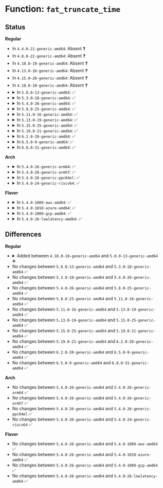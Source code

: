 # Function: <code>fat_truncate_time</code>

## Status
<b>Regular</b>
<ul>
<li>
In <code>4.4.0-21-generic-amd64</code>: Absent ❓
</li>
<li>
In <code>4.8.0-22-generic-amd64</code>: Absent ❓
</li>
<li>
In <code>4.10.0-19-generic-amd64</code>: Absent ❓
</li>
<li>
In <code>4.13.0-16-generic-amd64</code>: Absent ❓
</li>
<li>
In <code>4.15.0-20-generic-amd64</code>: Absent ❓
</li>
<li>
In <code>4.18.0-10-generic-amd64</code>: Absent ❓
</li>
<li>
<details>
<summary>In <code>5.0.0-13-generic-amd64</code>: ✅</summary>

```c
int fat_truncate_time(struct inode * inode, struct timespec64 * now, int flags)
```

```json
{
  "name": "fat_truncate_time",
  "collision_type": "Unique Global",
  "inline_type": "No",
  "funcs": [
    {
      "addr": 18446744071582815984,
      "name": "fat_truncate_time",
      "external": true,
      "loc": "fs/fat/misc.c:284",
      "file": "fs/fat/misc.c",
      "inline": "seen, unknown",
      "caller_inline": [],
      "caller_func": [
        "fs/fat/dir.c:fat_remove_entries",
        "fs/fat/file.c:fat_setattr",
        "fs/fat/file.c:fat_setattr",
        "fs/fat/file.c:fat_setattr",
        "fs/fat/file.c:fat_truncate_blocks",
        "fs/fat/file.c:fat_truncate_blocks",
        "fs/fat/file.c:fat_cont_expand",
        "fs/fat/inode.c:fat_fill_inode",
        "fs/fat/inode.c:fat_write_end",
        "fs/fat/namei_vfat.c:vfat_rename",
        "fs/fat/namei_vfat.c:vfat_rename",
        "fs/fat/namei_vfat.c:vfat_mkdir",
        "fs/fat/namei_vfat.c:vfat_unlink",
        "fs/fat/namei_vfat.c:vfat_rmdir",
        "fs/fat/namei_vfat.c:vfat_create",
        "fs/fat/namei_vfat.c:vfat_add_entry"
      ]
    }
  ],
  "symbols": [
    {
      "addr": 18446744071582815984,
      "name": "fat_truncate_time",
      "section": ".text",
      "bind": "STB_GLOBAL",
      "size": 358
    }
  ]
}
```
</details>
</li>
<li>
<details>
<summary>In <code>5.3.0-18-generic-amd64</code>: ✅</summary>

```c
int fat_truncate_time(struct inode * inode, struct timespec64 * now, int flags)
```

```json
{
  "name": "fat_truncate_time",
  "collision_type": "Unique Global",
  "inline_type": "No",
  "funcs": [
    {
      "addr": 18446744071582990992,
      "name": "fat_truncate_time",
      "external": true,
      "loc": "fs/fat/misc.c:285",
      "file": "fs/fat/misc.c",
      "inline": "seen, unknown",
      "caller_inline": [],
      "caller_func": [
        "fs/fat/dir.c:fat_remove_entries",
        "fs/fat/file.c:fat_setattr",
        "fs/fat/file.c:fat_setattr",
        "fs/fat/file.c:fat_setattr",
        "fs/fat/file.c:fat_truncate_blocks",
        "fs/fat/file.c:fat_truncate_blocks",
        "fs/fat/file.c:fat_cont_expand",
        "fs/fat/inode.c:fat_fill_inode",
        "fs/fat/inode.c:fat_write_end",
        "fs/fat/namei_vfat.c:vfat_rename",
        "fs/fat/namei_vfat.c:vfat_rename",
        "fs/fat/namei_vfat.c:vfat_mkdir",
        "fs/fat/namei_vfat.c:vfat_unlink",
        "fs/fat/namei_vfat.c:vfat_rmdir",
        "fs/fat/namei_vfat.c:vfat_create",
        "fs/fat/namei_vfat.c:vfat_add_entry"
      ]
    }
  ],
  "symbols": [
    {
      "addr": 18446744071582990992,
      "name": "fat_truncate_time",
      "section": ".text",
      "bind": "STB_GLOBAL",
      "size": 358
    }
  ]
}
```
</details>
</li>
<li>
<details>
<summary>In <code>5.4.0-26-generic-amd64</code>: ✅</summary>

```c
int fat_truncate_time(struct inode * inode, struct timespec64 * now, int flags)
```

```json
{
  "name": "fat_truncate_time",
  "collision_type": "Unique Global",
  "inline_type": "No",
  "funcs": [
    {
      "addr": 18446744071583097184,
      "name": "fat_truncate_time",
      "external": true,
      "loc": "fs/fat/misc.c:285",
      "file": "fs/fat/misc.c",
      "inline": "seen, unknown",
      "caller_inline": [],
      "caller_func": [
        "fs/fat/dir.c:fat_remove_entries",
        "fs/fat/file.c:fat_setattr",
        "fs/fat/file.c:fat_setattr",
        "fs/fat/file.c:fat_setattr",
        "fs/fat/file.c:fat_truncate_blocks",
        "fs/fat/file.c:fat_truncate_blocks",
        "fs/fat/file.c:fat_cont_expand",
        "fs/fat/inode.c:fat_fill_inode",
        "fs/fat/inode.c:fat_write_end",
        "fs/fat/namei_vfat.c:vfat_rename",
        "fs/fat/namei_vfat.c:vfat_rename",
        "fs/fat/namei_vfat.c:vfat_mkdir",
        "fs/fat/namei_vfat.c:vfat_unlink",
        "fs/fat/namei_vfat.c:vfat_rmdir",
        "fs/fat/namei_vfat.c:vfat_create",
        "fs/fat/namei_vfat.c:vfat_add_entry"
      ]
    }
  ],
  "symbols": [
    {
      "addr": 18446744071583097184,
      "name": "fat_truncate_time",
      "section": ".text",
      "bind": "STB_GLOBAL",
      "size": 358
    }
  ]
}
```
</details>
</li>
<li>
<details>
<summary>In <code>5.8.0-25-generic-amd64</code>: ✅</summary>

```c
int fat_truncate_time(struct inode * inode, struct timespec64 * now, int flags)
```

```json
{
  "name": "fat_truncate_time",
  "collision_type": "Unique Global",
  "inline_type": "No",
  "funcs": [
    {
      "addr": 18446744071583416112,
      "name": "fat_truncate_time",
      "external": true,
      "loc": "fs/fat/misc.c:293",
      "file": "fs/fat/misc.c",
      "inline": "seen, unknown",
      "caller_inline": [],
      "caller_func": [
        "fs/fat/dir.c:fat_remove_entries",
        "fs/fat/file.c:fat_setattr",
        "fs/fat/file.c:fat_setattr",
        "fs/fat/file.c:fat_setattr",
        "fs/fat/file.c:fat_cont_expand",
        "fs/fat/inode.c:fat_fill_inode",
        "fs/fat/inode.c:fat_write_end",
        "fs/fat/namei_vfat.c:vfat_rename",
        "fs/fat/namei_vfat.c:vfat_rename",
        "fs/fat/namei_vfat.c:vfat_mkdir",
        "fs/fat/namei_vfat.c:vfat_unlink",
        "fs/fat/namei_vfat.c:vfat_rmdir",
        "fs/fat/namei_vfat.c:vfat_create",
        "fs/fat/namei_vfat.c:vfat_add_entry"
      ]
    }
  ],
  "symbols": [
    {
      "addr": 18446744071583416112,
      "name": "fat_truncate_time",
      "section": ".text",
      "bind": "STB_GLOBAL",
      "size": 362
    }
  ]
}
```
</details>
</li>
<li>
<details>
<summary>In <code>5.11.0-16-generic-amd64</code>: ✅</summary>

```c
int fat_truncate_time(struct inode * inode, struct timespec64 * now, int flags)
```

```json
{
  "name": "fat_truncate_time",
  "collision_type": "Unique Global",
  "inline_type": "No",
  "funcs": [
    {
      "addr": 18446744071583530544,
      "name": "fat_truncate_time",
      "external": true,
      "loc": "fs/fat/misc.c:293",
      "file": "fs/fat/misc.c",
      "inline": "seen, unknown",
      "caller_inline": [],
      "caller_func": [
        "fs/fat/dir.c:fat_remove_entries",
        "fs/fat/file.c:fat_setattr",
        "fs/fat/file.c:fat_setattr",
        "fs/fat/file.c:fat_setattr",
        "fs/fat/file.c:fat_cont_expand",
        "fs/fat/inode.c:fat_fill_inode",
        "fs/fat/inode.c:fat_write_end",
        "fs/fat/namei_vfat.c:vfat_rename",
        "fs/fat/namei_vfat.c:vfat_rename",
        "fs/fat/namei_vfat.c:vfat_mkdir",
        "fs/fat/namei_vfat.c:vfat_unlink",
        "fs/fat/namei_vfat.c:vfat_rmdir",
        "fs/fat/namei_vfat.c:vfat_create",
        "fs/fat/namei_vfat.c:vfat_add_entry"
      ]
    }
  ],
  "symbols": [
    {
      "addr": 18446744071583530544,
      "name": "fat_truncate_time",
      "section": ".text",
      "bind": "STB_GLOBAL",
      "size": 362
    }
  ]
}
```
</details>
</li>
<li>
<details>
<summary>In <code>5.13.0-19-generic-amd64</code>: ✅</summary>

```c
int fat_truncate_time(struct inode * inode, struct timespec64 * now, int flags)
```

```json
{
  "name": "fat_truncate_time",
  "collision_type": "Unique Global",
  "inline_type": "No",
  "funcs": [
    {
      "addr": 18446744071583553696,
      "name": "fat_truncate_time",
      "external": true,
      "loc": "fs/fat/misc.c:293",
      "file": "fs/fat/misc.c",
      "inline": "seen, unknown",
      "caller_inline": [],
      "caller_func": [
        "fs/fat/dir.c:fat_remove_entries",
        "fs/fat/file.c:fat_setattr",
        "fs/fat/file.c:fat_setattr",
        "fs/fat/file.c:fat_setattr",
        "fs/fat/file.c:fat_cont_expand",
        "fs/fat/inode.c:fat_fill_inode",
        "fs/fat/inode.c:fat_write_end",
        "fs/fat/misc.c:fat_update_time",
        "fs/fat/namei_vfat.c:vfat_rename",
        "fs/fat/namei_vfat.c:vfat_rename",
        "fs/fat/namei_vfat.c:vfat_mkdir",
        "fs/fat/namei_vfat.c:vfat_unlink",
        "fs/fat/namei_vfat.c:vfat_rmdir",
        "fs/fat/namei_vfat.c:vfat_create",
        "fs/fat/namei_vfat.c:vfat_add_entry"
      ]
    }
  ],
  "symbols": [
    {
      "addr": 18446744071583553696,
      "name": "fat_truncate_time",
      "section": ".text",
      "bind": "STB_GLOBAL",
      "size": 363
    }
  ]
}
```
</details>
</li>
<li>
<details>
<summary>In <code>5.15.0-25-generic-amd64</code>: ✅</summary>

```c
int fat_truncate_time(struct inode * inode, struct timespec64 * now, int flags)
```

```json
{
  "name": "fat_truncate_time",
  "collision_type": "Unique Global",
  "inline_type": "No",
  "funcs": [
    {
      "addr": 18446744071583912224,
      "name": "fat_truncate_time",
      "external": true,
      "loc": "fs/fat/misc.c:296",
      "file": "fs/fat/misc.c",
      "inline": "seen, unknown",
      "caller_inline": [],
      "caller_func": [
        "fs/fat/dir.c:fat_remove_entries",
        "fs/fat/file.c:fat_setattr",
        "fs/fat/file.c:fat_setattr",
        "fs/fat/file.c:fat_setattr",
        "fs/fat/file.c:fat_cont_expand",
        "fs/fat/inode.c:fat_fill_inode",
        "fs/fat/inode.c:fat_write_end",
        "fs/fat/misc.c:fat_update_time",
        "fs/fat/namei_vfat.c:vfat_rename",
        "fs/fat/namei_vfat.c:vfat_rename",
        "fs/fat/namei_vfat.c:vfat_mkdir",
        "fs/fat/namei_vfat.c:vfat_unlink",
        "fs/fat/namei_vfat.c:vfat_rmdir",
        "fs/fat/namei_vfat.c:vfat_create",
        "fs/fat/namei_vfat.c:vfat_add_entry"
      ]
    }
  ],
  "symbols": [
    {
      "addr": 18446744071583912224,
      "name": "fat_truncate_time",
      "section": ".text",
      "bind": "STB_GLOBAL",
      "size": 363
    }
  ]
}
```
</details>
</li>
<li>
<details>
<summary>In <code>5.19.0-21-generic-amd64</code>: ✅</summary>

```c
int fat_truncate_time(struct inode * inode, struct timespec64 * now, int flags)
```

```json
{
  "name": "fat_truncate_time",
  "collision_type": "Unique Global",
  "inline_type": "No",
  "funcs": [
    {
      "addr": 18446744071584489808,
      "name": "fat_truncate_time",
      "external": true,
      "loc": "fs/fat/misc.c:314",
      "file": "fs/fat/misc.c",
      "inline": "seen, unknown",
      "caller_inline": [],
      "caller_func": [
        "fs/fat/dir.c:fat_remove_entries",
        "fs/fat/file.c:fat_setattr",
        "fs/fat/file.c:fat_setattr",
        "fs/fat/file.c:fat_setattr",
        "fs/fat/file.c:fat_cont_expand",
        "fs/fat/inode.c:fat_write_end",
        "fs/fat/misc.c:fat_update_time",
        "fs/fat/namei_vfat.c:vfat_rename",
        "fs/fat/namei_vfat.c:vfat_rename",
        "fs/fat/namei_vfat.c:vfat_unlink",
        "fs/fat/namei_vfat.c:vfat_rmdir",
        "fs/fat/namei_vfat.c:vfat_add_entry"
      ]
    }
  ],
  "symbols": [
    {
      "addr": 18446744071584489808,
      "name": "fat_truncate_time",
      "section": ".text",
      "bind": "STB_GLOBAL",
      "size": 314
    }
  ]
}
```
</details>
</li>
<li>
<details>
<summary>In <code>6.2.0-20-generic-amd64</code>: ✅</summary>

```c
int fat_truncate_time(struct inode * inode, struct timespec64 * now, int flags)
```

```json
{
  "name": "fat_truncate_time",
  "collision_type": "Unique Global",
  "inline_type": "No",
  "funcs": [
    {
      "addr": 18446744071585155264,
      "name": "fat_truncate_time",
      "external": true,
      "loc": "fs/fat/misc.c:314",
      "file": "fs/fat/misc.c",
      "inline": "seen, unknown",
      "caller_inline": [],
      "caller_func": [
        "fs/fat/dir.c:fat_remove_entries",
        "fs/fat/file.c:fat_setattr",
        "fs/fat/file.c:fat_setattr",
        "fs/fat/file.c:fat_setattr",
        "fs/fat/file.c:fat_cont_expand",
        "fs/fat/inode.c:fat_write_end",
        "fs/fat/misc.c:fat_update_time",
        "fs/fat/namei_vfat.c:vfat_rename",
        "fs/fat/namei_vfat.c:vfat_unlink",
        "fs/fat/namei_vfat.c:vfat_rmdir",
        "fs/fat/namei_vfat.c:vfat_add_entry"
      ]
    }
  ],
  "symbols": [
    {
      "addr": 18446744071585155264,
      "name": "fat_truncate_time",
      "section": ".text",
      "bind": "STB_GLOBAL",
      "size": 314
    }
  ]
}
```
</details>
</li>
<li>
<details>
<summary>In <code>6.5.0-9-generic-amd64</code>: ✅</summary>

```c
int fat_truncate_time(struct inode * inode, struct timespec64 * now, int flags)
```

```json
{
  "name": "fat_truncate_time",
  "collision_type": "Unique Global",
  "inline_type": "No",
  "funcs": [
    {
      "addr": 18446744071585384400,
      "name": "fat_truncate_time",
      "external": true,
      "loc": "fs/fat/misc.c:314",
      "file": "fs/fat/misc.c",
      "inline": "seen, unknown",
      "caller_inline": [],
      "caller_func": [
        "fs/fat/dir.c:fat_remove_entries",
        "fs/fat/file.c:fat_setattr",
        "fs/fat/file.c:fat_setattr",
        "fs/fat/file.c:fat_setattr",
        "fs/fat/file.c:fat_cont_expand",
        "fs/fat/inode.c:fat_write_end",
        "fs/fat/misc.c:fat_update_time",
        "fs/fat/namei_vfat.c:vfat_rename",
        "fs/fat/namei_vfat.c:vfat_unlink",
        "fs/fat/namei_vfat.c:vfat_rmdir",
        "fs/fat/namei_vfat.c:vfat_add_entry"
      ]
    }
  ],
  "symbols": [
    {
      "addr": 18446744071585384400,
      "name": "fat_truncate_time",
      "section": ".text",
      "bind": "STB_GLOBAL",
      "size": 314
    }
  ]
}
```
</details>
</li>
<li>
<details>
<summary>In <code>6.8.0-31-generic-amd64</code>: ✅</summary>

```c
int fat_truncate_time(struct inode * inode, struct timespec64 * now, int flags)
```

```json
{
  "name": "fat_truncate_time",
  "collision_type": "Unique Global",
  "inline_type": "No",
  "funcs": [
    {
      "addr": 18446744071585619296,
      "name": "fat_truncate_time",
      "external": true,
      "loc": "fs/fat/misc.c:314",
      "file": "fs/fat/misc.c",
      "inline": "seen, unknown",
      "caller_inline": [],
      "caller_func": [
        "fs/fat/dir.c:fat_remove_entries",
        "fs/fat/file.c:fat_setattr",
        "fs/fat/file.c:fat_setattr",
        "fs/fat/file.c:fat_setattr",
        "fs/fat/file.c:fat_cont_expand",
        "fs/fat/inode.c:fat_write_end",
        "fs/fat/misc.c:fat_update_time",
        "fs/fat/namei_vfat.c:vfat_rename",
        "fs/fat/namei_vfat.c:vfat_unlink",
        "fs/fat/namei_vfat.c:vfat_rmdir",
        "fs/fat/namei_vfat.c:vfat_add_entry"
      ]
    }
  ],
  "symbols": [
    {
      "addr": 18446744071585619296,
      "name": "fat_truncate_time",
      "section": ".text",
      "bind": "STB_GLOBAL",
      "size": 307
    }
  ]
}
```
</details>
</li>
</ul>
<b>Arch</b>
<ul>
<li>
<details>
<summary>In <code>5.4.0-26-generic-arm64</code>: ✅</summary>

```c
int fat_truncate_time(struct inode * inode, struct timespec64 * now, int flags)
```

```json
{
  "name": "fat_truncate_time",
  "collision_type": "Unique Global",
  "inline_type": "No",
  "funcs": [
    {
      "addr": 18446603336494804120,
      "name": "fat_truncate_time",
      "external": true,
      "loc": "fs/fat/misc.c:285",
      "file": "fs/fat/misc.c",
      "inline": "seen, unknown",
      "caller_inline": [],
      "caller_func": [
        "fs/fat/dir.c:fat_remove_entries",
        "fs/fat/file.c:fat_setattr",
        "fs/fat/file.c:fat_setattr",
        "fs/fat/file.c:fat_setattr",
        "fs/fat/file.c:fat_truncate_blocks",
        "fs/fat/file.c:fat_truncate_blocks",
        "fs/fat/file.c:fat_truncate_blocks",
        "fs/fat/file.c:fat_cont_expand",
        "fs/fat/inode.c:fat_fill_inode",
        "fs/fat/inode.c:fat_write_end",
        "fs/fat/namei_vfat.c:vfat_rename",
        "fs/fat/namei_vfat.c:vfat_rename",
        "fs/fat/namei_vfat.c:vfat_mkdir",
        "fs/fat/namei_vfat.c:vfat_unlink",
        "fs/fat/namei_vfat.c:vfat_rmdir",
        "fs/fat/namei_vfat.c:vfat_create",
        "fs/fat/namei_vfat.c:vfat_add_entry"
      ]
    }
  ],
  "symbols": [
    {
      "addr": 18446603336494804120,
      "name": "fat_truncate_time",
      "section": ".text",
      "bind": "STB_GLOBAL",
      "size": 332
    }
  ]
}
```
</details>
</li>
<li>
<details>
<summary>In <code>5.4.0-26-generic-armhf</code>: ✅</summary>

```c
int fat_truncate_time(struct inode * inode, struct timespec64 * now, int flags)
```

```json
{
  "name": "fat_truncate_time",
  "collision_type": "Unique Global",
  "inline_type": "No",
  "funcs": [
    {
      "addr": 3228223348,
      "name": "fat_truncate_time",
      "external": true,
      "loc": "fs/fat/misc.c:285",
      "file": "fs/fat/misc.c",
      "inline": "seen, unknown",
      "caller_inline": [],
      "caller_func": [
        "fs/fat/dir.c:fat_remove_entries",
        "fs/fat/file.c:fat_setattr",
        "fs/fat/file.c:fat_setattr",
        "fs/fat/file.c:fat_setattr",
        "fs/fat/file.c:fat_truncate_blocks",
        "fs/fat/file.c:fat_truncate_blocks",
        "fs/fat/file.c:fat_cont_expand",
        "fs/fat/inode.c:fat_fill_inode",
        "fs/fat/inode.c:fat_write_end",
        "fs/fat/namei_vfat.c:vfat_rename",
        "fs/fat/namei_vfat.c:vfat_rename",
        "fs/fat/namei_vfat.c:vfat_mkdir",
        "fs/fat/namei_vfat.c:vfat_unlink",
        "fs/fat/namei_vfat.c:vfat_rmdir",
        "fs/fat/namei_vfat.c:vfat_create",
        "fs/fat/namei_vfat.c:vfat_add_entry"
      ]
    }
  ],
  "symbols": [
    {
      "addr": 3228223348,
      "name": "fat_truncate_time",
      "section": ".text",
      "bind": "STB_GLOBAL",
      "size": 436
    }
  ]
}
```
</details>
</li>
<li>
<details>
<summary>In <code>5.4.0-26-generic-ppc64el</code>: ✅</summary>

```c
int fat_truncate_time(struct inode * inode, struct timespec64 * now, int flags)
```

```json
{
  "name": "fat_truncate_time",
  "collision_type": "Unique Global",
  "inline_type": "No",
  "funcs": [
    {
      "addr": 13835058055288642880,
      "name": "fat_truncate_time",
      "external": true,
      "loc": "fs/fat/misc.c:285",
      "file": "fs/fat/misc.c",
      "inline": "seen, unknown",
      "caller_inline": [],
      "caller_func": [
        "fs/fat/dir.c:fat_remove_entries",
        "fs/fat/file.c:fat_setattr",
        "fs/fat/file.c:fat_setattr",
        "fs/fat/file.c:fat_setattr",
        "fs/fat/file.c:fat_truncate_blocks",
        "fs/fat/file.c:fat_truncate_blocks",
        "fs/fat/file.c:fat_truncate_blocks",
        "fs/fat/file.c:fat_cont_expand",
        "fs/fat/inode.c:fat_fill_inode",
        "fs/fat/inode.c:fat_write_end",
        "fs/fat/namei_vfat.c:vfat_rename",
        "fs/fat/namei_vfat.c:vfat_rename",
        "fs/fat/namei_vfat.c:vfat_mkdir",
        "fs/fat/namei_vfat.c:vfat_unlink",
        "fs/fat/namei_vfat.c:vfat_rmdir",
        "fs/fat/namei_vfat.c:vfat_create",
        "fs/fat/namei_vfat.c:vfat_add_entry"
      ]
    }
  ],
  "symbols": [
    {
      "addr": 13835058055288642880,
      "name": "fat_truncate_time",
      "section": ".text",
      "bind": "STB_GLOBAL",
      "size": 524
    }
  ]
}
```
</details>
</li>
<li>
<details>
<summary>In <code>5.4.0-24-generic-riscv64</code>: ✅</summary>

```c
int fat_truncate_time(struct inode * inode, struct timespec64 * now, int flags)
```

```json
{
  "name": "fat_truncate_time",
  "collision_type": "Unique Global",
  "inline_type": "No",
  "funcs": [
    {
      "addr": 18446743936274132438,
      "name": "fat_truncate_time",
      "external": true,
      "loc": "fs/fat/misc.c:285",
      "file": "fs/fat/misc.c",
      "inline": "seen, unknown",
      "caller_inline": [],
      "caller_func": [
        "fs/fat/dir.c:fat_remove_entries",
        "fs/fat/file.c:fat_setattr",
        "fs/fat/file.c:fat_setattr",
        "fs/fat/file.c:fat_setattr",
        "fs/fat/file.c:fat_truncate_blocks",
        "fs/fat/file.c:fat_truncate_blocks",
        "fs/fat/file.c:fat_truncate_blocks",
        "fs/fat/file.c:fat_cont_expand",
        "fs/fat/inode.c:fat_fill_inode",
        "fs/fat/inode.c:fat_write_end",
        "fs/fat/namei_vfat.c:vfat_rename",
        "fs/fat/namei_vfat.c:vfat_rename",
        "fs/fat/namei_vfat.c:vfat_mkdir",
        "fs/fat/namei_vfat.c:vfat_unlink",
        "fs/fat/namei_vfat.c:vfat_rmdir",
        "fs/fat/namei_vfat.c:vfat_create",
        "fs/fat/namei_vfat.c:vfat_add_entry"
      ]
    }
  ],
  "symbols": [
    {
      "addr": 18446743936274132438,
      "name": "fat_truncate_time",
      "section": ".text",
      "bind": "STB_GLOBAL",
      "size": 256
    }
  ]
}
```
</details>
</li>
</ul>
<b>Flavor</b>
<ul>
<li>
<details>
<summary>In <code>5.4.0-1009-aws-amd64</code>: ✅</summary>

```c
int fat_truncate_time(struct inode * inode, struct timespec64 * now, int flags)
```

```json
{
  "name": "fat_truncate_time",
  "collision_type": "Unique Global",
  "inline_type": "No",
  "funcs": [
    {
      "addr": 18446744071583065920,
      "name": "fat_truncate_time",
      "external": true,
      "loc": "fs/fat/misc.c:285",
      "file": "fs/fat/misc.c",
      "inline": "seen, unknown",
      "caller_inline": [],
      "caller_func": [
        "fs/fat/dir.c:fat_remove_entries",
        "fs/fat/file.c:fat_setattr",
        "fs/fat/file.c:fat_setattr",
        "fs/fat/file.c:fat_setattr",
        "fs/fat/file.c:fat_truncate_blocks",
        "fs/fat/file.c:fat_truncate_blocks",
        "fs/fat/file.c:fat_cont_expand",
        "fs/fat/inode.c:fat_fill_inode",
        "fs/fat/inode.c:fat_write_end",
        "fs/fat/namei_vfat.c:vfat_rename",
        "fs/fat/namei_vfat.c:vfat_rename",
        "fs/fat/namei_vfat.c:vfat_mkdir",
        "fs/fat/namei_vfat.c:vfat_unlink",
        "fs/fat/namei_vfat.c:vfat_rmdir",
        "fs/fat/namei_vfat.c:vfat_create",
        "fs/fat/namei_vfat.c:vfat_add_entry"
      ]
    }
  ],
  "symbols": [
    {
      "addr": 18446744071583065920,
      "name": "fat_truncate_time",
      "section": ".text",
      "bind": "STB_GLOBAL",
      "size": 358
    }
  ]
}
```
</details>
</li>
<li>
<details>
<summary>In <code>5.4.0-1010-azure-amd64</code>: ✅</summary>

```c
int fat_truncate_time(struct inode * inode, struct timespec64 * now, int flags)
```

```json
{
  "name": "fat_truncate_time",
  "collision_type": "Unique Global",
  "inline_type": "No",
  "funcs": [
    {
      "addr": 18446744071583003072,
      "name": "fat_truncate_time",
      "external": true,
      "loc": "fs/fat/misc.c:285",
      "file": "fs/fat/misc.c",
      "inline": "seen, unknown",
      "caller_inline": [],
      "caller_func": [
        "fs/fat/dir.c:fat_remove_entries",
        "fs/fat/file.c:fat_setattr",
        "fs/fat/file.c:fat_setattr",
        "fs/fat/file.c:fat_setattr",
        "fs/fat/file.c:fat_truncate_blocks",
        "fs/fat/file.c:fat_truncate_blocks",
        "fs/fat/file.c:fat_cont_expand",
        "fs/fat/inode.c:fat_fill_inode",
        "fs/fat/inode.c:fat_write_end",
        "fs/fat/namei_vfat.c:vfat_rename",
        "fs/fat/namei_vfat.c:vfat_rename",
        "fs/fat/namei_vfat.c:vfat_mkdir",
        "fs/fat/namei_vfat.c:vfat_unlink",
        "fs/fat/namei_vfat.c:vfat_rmdir",
        "fs/fat/namei_vfat.c:vfat_create",
        "fs/fat/namei_vfat.c:vfat_add_entry"
      ]
    }
  ],
  "symbols": [
    {
      "addr": 18446744071583003072,
      "name": "fat_truncate_time",
      "section": ".text",
      "bind": "STB_GLOBAL",
      "size": 358
    }
  ]
}
```
</details>
</li>
<li>
<details>
<summary>In <code>5.4.0-1009-gcp-amd64</code>: ✅</summary>

```c
int fat_truncate_time(struct inode * inode, struct timespec64 * now, int flags)
```

```json
{
  "name": "fat_truncate_time",
  "collision_type": "Unique Global",
  "inline_type": "No",
  "funcs": [
    {
      "addr": 18446744071583054528,
      "name": "fat_truncate_time",
      "external": true,
      "loc": "fs/fat/misc.c:285",
      "file": "fs/fat/misc.c",
      "inline": "seen, unknown",
      "caller_inline": [],
      "caller_func": [
        "fs/fat/dir.c:fat_remove_entries",
        "fs/fat/file.c:fat_setattr",
        "fs/fat/file.c:fat_setattr",
        "fs/fat/file.c:fat_setattr",
        "fs/fat/file.c:fat_truncate_blocks",
        "fs/fat/file.c:fat_truncate_blocks",
        "fs/fat/file.c:fat_cont_expand",
        "fs/fat/inode.c:fat_fill_inode",
        "fs/fat/inode.c:fat_write_end",
        "fs/fat/namei_vfat.c:vfat_rename",
        "fs/fat/namei_vfat.c:vfat_rename",
        "fs/fat/namei_vfat.c:vfat_mkdir",
        "fs/fat/namei_vfat.c:vfat_unlink",
        "fs/fat/namei_vfat.c:vfat_rmdir",
        "fs/fat/namei_vfat.c:vfat_create",
        "fs/fat/namei_vfat.c:vfat_add_entry"
      ]
    }
  ],
  "symbols": [
    {
      "addr": 18446744071583054528,
      "name": "fat_truncate_time",
      "section": ".text",
      "bind": "STB_GLOBAL",
      "size": 358
    }
  ]
}
```
</details>
</li>
<li>
<details>
<summary>In <code>5.4.0-26-lowlatency-amd64</code>: ✅</summary>

```c
int fat_truncate_time(struct inode * inode, struct timespec64 * now, int flags)
```

```json
{
  "name": "fat_truncate_time",
  "collision_type": "Unique Global",
  "inline_type": "No",
  "funcs": [
    {
      "addr": 18446744071583143728,
      "name": "fat_truncate_time",
      "external": true,
      "loc": "fs/fat/misc.c:285",
      "file": "fs/fat/misc.c",
      "inline": "seen, unknown",
      "caller_inline": [],
      "caller_func": [
        "fs/fat/dir.c:fat_remove_entries",
        "fs/fat/file.c:fat_setattr",
        "fs/fat/file.c:fat_setattr",
        "fs/fat/file.c:fat_setattr",
        "fs/fat/file.c:fat_truncate_blocks",
        "fs/fat/file.c:fat_truncate_blocks",
        "fs/fat/file.c:fat_cont_expand",
        "fs/fat/inode.c:fat_fill_inode",
        "fs/fat/inode.c:fat_write_end",
        "fs/fat/namei_vfat.c:vfat_rename",
        "fs/fat/namei_vfat.c:vfat_rename",
        "fs/fat/namei_vfat.c:vfat_mkdir",
        "fs/fat/namei_vfat.c:vfat_unlink",
        "fs/fat/namei_vfat.c:vfat_rmdir",
        "fs/fat/namei_vfat.c:vfat_create",
        "fs/fat/namei_vfat.c:vfat_add_entry"
      ]
    }
  ],
  "symbols": [
    {
      "addr": 18446744071583143728,
      "name": "fat_truncate_time",
      "section": ".text",
      "bind": "STB_GLOBAL",
      "size": 358
    }
  ]
}
```
</details>
</li>
</ul>

## Differences
<b>Regular</b>
<ul>
<li>
<details>
<summary>Added between <code>4.18.0-10-generic-amd64</code> and <code>5.0.0-13-generic-amd64</code> ➕</summary>

```c
int fat_truncate_time(struct inode * inode, struct timespec64 * now, int flags)
```
</details>
</li>
<li>
No changes between <code>5.0.0-13-generic-amd64</code> and <code>5.3.0-18-generic-amd64</code> ✅
</li>
<li>
No changes between <code>5.3.0-18-generic-amd64</code> and <code>5.4.0-26-generic-amd64</code> ✅
</li>
<li>
No changes between <code>5.4.0-26-generic-amd64</code> and <code>5.8.0-25-generic-amd64</code> ✅
</li>
<li>
No changes between <code>5.8.0-25-generic-amd64</code> and <code>5.11.0-16-generic-amd64</code> ✅
</li>
<li>
No changes between <code>5.11.0-16-generic-amd64</code> and <code>5.13.0-19-generic-amd64</code> ✅
</li>
<li>
No changes between <code>5.13.0-19-generic-amd64</code> and <code>5.15.0-25-generic-amd64</code> ✅
</li>
<li>
No changes between <code>5.15.0-25-generic-amd64</code> and <code>5.19.0-21-generic-amd64</code> ✅
</li>
<li>
No changes between <code>5.19.0-21-generic-amd64</code> and <code>6.2.0-20-generic-amd64</code> ✅
</li>
<li>
No changes between <code>6.2.0-20-generic-amd64</code> and <code>6.5.0-9-generic-amd64</code> ✅
</li>
<li>
No changes between <code>6.5.0-9-generic-amd64</code> and <code>6.8.0-31-generic-amd64</code> ✅
</li>
</ul>
<b>Arch</b>
<ul>
<li>
No changes between <code>5.4.0-26-generic-amd64</code> and <code>5.4.0-26-generic-arm64</code> ✅
</li>
<li>
No changes between <code>5.4.0-26-generic-amd64</code> and <code>5.4.0-26-generic-armhf</code> ✅
</li>
<li>
No changes between <code>5.4.0-26-generic-amd64</code> and <code>5.4.0-26-generic-ppc64el</code> ✅
</li>
<li>
No changes between <code>5.4.0-26-generic-amd64</code> and <code>5.4.0-24-generic-riscv64</code> ✅
</li>
</ul>
<b>Flavor</b>
<ul>
<li>
No changes between <code>5.4.0-26-generic-amd64</code> and <code>5.4.0-1009-aws-amd64</code> ✅
</li>
<li>
No changes between <code>5.4.0-26-generic-amd64</code> and <code>5.4.0-1010-azure-amd64</code> ✅
</li>
<li>
No changes between <code>5.4.0-26-generic-amd64</code> and <code>5.4.0-1009-gcp-amd64</code> ✅
</li>
<li>
No changes between <code>5.4.0-26-generic-amd64</code> and <code>5.4.0-26-lowlatency-amd64</code> ✅
</li>
</ul>
